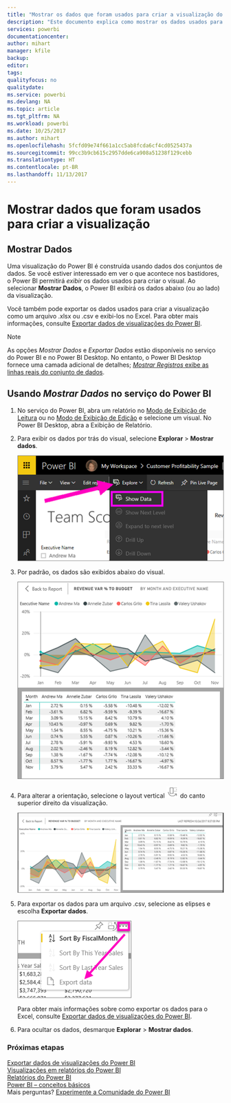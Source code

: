 ```yaml
---
title: "Mostrar os dados que foram usados para criar a visualização do Power BI"
description: "Este documento explica como mostrar os dados usados para criar um visual no Power BI e como exportá-los para um arquivo .csv."
services: powerbi
documentationcenter: 
author: mihart
manager: kfile
backup: 
editor: 
tags: 
qualityfocus: no
qualitydate: 
ms.service: powerbi
ms.devlang: NA
ms.topic: article
ms.tgt_pltfrm: NA
ms.workload: powerbi
ms.date: 10/25/2017
ms.author: mihart
ms.openlocfilehash: 5fcfd09e74f661a1cc5ab8fcda6cf4cd0525437a
ms.sourcegitcommit: 99cc3b9cb615c2957dde6ca908a51238f129cebb
ms.translationtype: HT
ms.contentlocale: pt-BR
ms.lasthandoff: 11/13/2017
---
```

# <a name="show-the-data-that-was-used-to-create-the-visualization"></a>Mostrar dados que foram usados para criar a visualização
## <a name="show-data"></a>Mostrar Dados
Uma visualização do Power BI é construída usando dados dos conjuntos de dados. Se você estiver interessado em ver o que acontece nos bastidores, o Power BI permitirá *exibir* os dados usados para criar o visual. Ao selecionar **Mostrar Dados**, o Power BI exibirá os dados abaixo (ou ao lado) da visualização.

Você também pode exportar os dados usados para criar a visualização como um arquivo .xlsx ou .csv e exibi-los no Excel. Para obter mais informações, consulte [Exportar dados de visualizações do Power BI](power-bi-visualization-export-data.md).

> [!NOTE]
> As opções *Mostrar Dados* e *Exportar Dados* estão disponíveis no serviço do Power BI e no Power BI Desktop. No entanto, o Power BI Desktop fornece uma camada adicional de detalhes; [*Mostrar Registros* exibe as linhas reais do conjunto de dados](desktop-see-data-see-records.md).
> 
> 

## <a name="using-show-data-in-power-bi-service"></a>Usando *Mostrar Dados* no serviço do Power BI
1. No serviço do Power BI, abra um relatório no [Modo de Exibição de Leitura](service-report-open-in-reading-view.md) ou no [Modo de Exibição de Edição](service-reading-view-and-editing-view.md) e selecione um visual.  No Power BI Desktop, abra a Exibição de Relatório.
2. Para exibir os dados por trás do visual, selecione **Explorar** > **Mostrar dados**.
   
   ![](media/service-reports-show-data/power-bi-show-data.png)
3. Por padrão, os dados são exibidos abaixo do visual.
   
   ![](media/service-reports-show-data/power-bi-explore-show-data.png)
4. Para alterar a orientação, selecione o layout vertical ![](media/service-reports-show-data/power-bi-vertical-icon-new.png) do canto superior direito da visualização.
   
   ![](media/service-reports-show-data/power-bi-explore-show-data2.png)
5. Para exportar os dados para um arquivo .csv, selecione as elipses e escolha **Exportar dados**.
   
    ![](media/service-reports-show-data/power-bi-export-data-new.png)
   
    Para obter mais informações sobre como exportar os dados para o Excel, consulte [Exportar dados de visualizações do Power BI](power-bi-visualization-export-data.md).
6. Para ocultar os dados, desmarque **Explorar** > **Mostrar dados**.

### <a name="next-steps"></a>Próximas etapas
[Exportar dados de visualizações do Power BI](power-bi-visualization-export-data.md)    
[Visualizações em relatórios do Power BI](power-bi-report-visualizations.md)    
[Relatórios do Power BI](service-reports.md)    
[Power BI – conceitos básicos](service-basic-concepts.md)    
Mais perguntas? [Experimente a Comunidade do Power BI](http://community.powerbi.com/)

